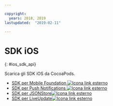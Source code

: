 ```yaml
---

copyright:
  years: 2018, 2019
lastupdated:  "2019-02-11"

---
```


#	SDK iOS
{: #ios_sdk_api}

Scarica gli SDK iOS da CocoaPods.

* [SDK per Mobile Foundation ![Icona link esterno](../../icons/launch-glyph.svg "Icona link esterno")](https://cocoapods.org/pods/IBMMobileFirstPlatformFoundation)
* [SDK per Push Notifications ![Icona link esterno](../../icons/launch-glyph.svg "Icona link esterno")](https://cocoapods.org/pods/IBMMobileFirstPlatformFoundationPush)
* [SDK per JSONStore![Icona link esterno](../../icons/launch-glyph.svg "Icona link esterno")](https://cocoapods.org/pods/IBMMobileFirstPlatformFoundationJSONStore)
* [SDK per LiveUpdate![Icona link esterno](../../icons/launch-glyph.svg "Icona link esterno")](https://cocoapods.org/pods/IBMMobileFirstPlatformFoundationLiveUpdate)

